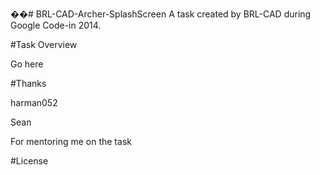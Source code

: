 ��#   B R L - C A D - A r c h e r - S p l a s h S c r e e n 
A task created by BRL-CAD during Google Code-in 2014.

 #Task Overview

Go here

 #Thanks

harman052

Sean

For mentoring me on the task

#License
